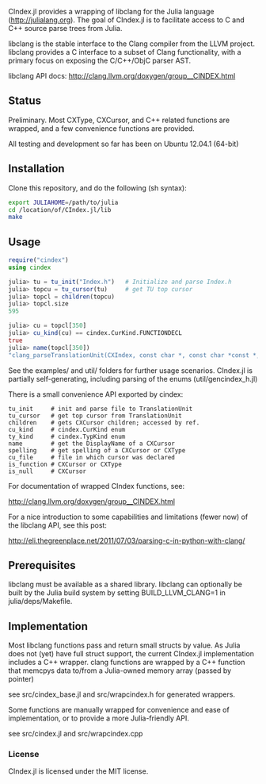 CIndex.jl provides a wrapping of libclang for the 
Julia language (http://julialang.org). The goal of
CIndex.jl is to facilitate access to C and C++ source
parse trees from Julia.

libclang is the stable interface to the Clang compiler 
from the LLVM project. libclang provides a C interface
to a subset of Clang functionality, with a primary focus 
on exposing the C/C++/ObjC parser AST.

libclang API docs: http://clang.llvm.org/doxygen/group__CINDEX.html

## Status

Preliminary. Most CXType, CXCursor, and C++ related 
functions are wrapped, and a few convenience functions
are provided.

All testing and development so far has been on Ubuntu 12.04.1 (64-bit)

## Installation

Clone this repository, and do the following (sh syntax):
  
  ```sh
  export JULIAHOME=/path/to/julia
  cd /location/of/CIndex.jl/lib
  make
  ```

## Usage
  ```julia
  require("cindex")
  using cindex

  julia> tu = tu_init("Index.h")   # Initialize and parse Index.h
  julia> topcu = tu_cursor(tu)     # get TU top cursor
  julia> topcl = children(topcu)
  julia> topcl.size
  595

  julia> cu = topcl[350]
  julia> cu_kind(cu) == cindex.CurKind.FUNCTIONDECL
  true
  julia> name(topcl[350])
  "clang_parseTranslationUnit(CXIndex, const char *, const char *const *, int, struct CXUnsavedFile *, unsigned int, unsigned int)"
  ```
  See the examples/ and util/ folders for further usage 
  scenarios. CIndex.jl is partially self-generating,
  including parsing of the enums (util/gencindex_h.jl)

  There is a small convenience API exported by cindex:
  
    tu_init     # init and parse file to TranslationUnit
    tu_cursor   # get top cursor from TranslationUnit
    children    # gets CXCursor children; accessed by ref.
    cu_kind     # cindex.CurKind enum
    ty_kind     # cindex.TypKind enum
    name        # get the DisplayName of a CXCursor
    spelling    # get spelling of a CXCursor or CXType
    cu_file     # file in which cursor was declared
    is_function # CXCursor or CXType
    is_null     # CXCursor

  For documentation of wrapped CIndex functions, see:

  http://clang.llvm.org/doxygen/group__CINDEX.html

  For a nice introduction to some capabilities and 
  limitations (fewer now) of the libclang API,
  see this post:

  http://eli.thegreenplace.net/2011/07/03/parsing-c-in-python-with-clang/

## Prerequisites

libclang must be available as a shared library. libclang can
optionally be built by the Julia build system by setting 
BUILD_LLVM_CLANG=1 in julia/deps/Makefile.

## Implementation

Most libclang functions pass and return small 
structs by value. As Julia does not (yet) have full struct 
support, the current CIndex.jl implementation includes a 
C++ wrapper. clang functions are wrapped by a C++ function
that memcpys data to/from a Julia-owned memory array 
(passed by pointer)

see src/cindex_base.jl and src/wrapcindex.h for generated wrappers.

Some functions are manually wrapped for convenience and ease of
implementation, or to provide a more Julia-friendly API.

see src/cindex.jl and src/wrapcindex.cpp

### License

CIndex.jl is licensed under the MIT license.
